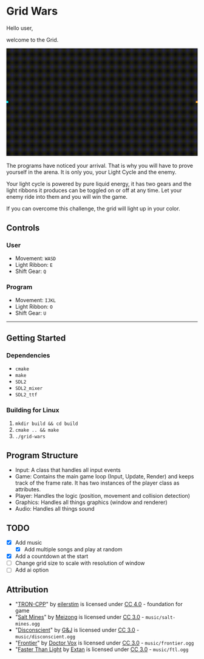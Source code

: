 # Grid Wars

Hello user,

welcome to the Grid. 

<img src="tron.gif"/>

The programs have noticed your arrival. That is why you will have to
prove yourself in the arena. It is only you, your Light Cycle and the
enemy.

Your light cycle is powered by pure liquid energy, it has two gears and
the light ribbons it produces can be toggled on or off at any time. Let
your enemy ride into them and you will win the game.

If you can overcome this challenge, the grid will light up in your color.

## Controls

### User

* Movement: `WASD`
* Light Ribbon: `E`
* Shift Gear: `Q`

### Program

* Movement: `IJKL`
* Light Ribbon: `O`
* Shift Gear: `U`

---

## Getting Started

### Dependencies

* `cmake`
* `make`
* `SDL2`
* `SDL2_mixer`
* `SDL2_ttf`

### Building for Linux

1. `mkdir build && cd build`
2. `cmake .. && make`
3. `./grid-wars`

## Program Structure

* Input: A class that handles all input events
* Game: Contains the main game loop (Input, Update, Render) and keeps track of the frame rate. It has two instances of the player class as attributes.
* Player: Handles the logic (position, movement and collision detection)
* Graphics: Handles all things graphics (window and renderer)
* Audio: Handles all things sound

## TODO

* [X] Add music
	* [X] Add multiple songs and play at random
* [X] Add a countdown at the start
* [ ] Change grid size to scale with resolution of window
* [ ] Add ai option

## Attribution

* "[TRON-CPP](https://github.com/eilerstim/TRON-CPP)" by [eilerstim](https://github.com/eilerstim) is licensed under [CC 4.0](https://creativecommons.org/licenses/by/4.0/) - foundation for game
* "[Salt Mines](https://soundcloud.com/dj-meizong/salt-mines)" by [Meizong](https://soundcloud.com/dj-meizong) is licensed under [CC 3.0](https://creativecommons.org/licenses/by/3.0/) - `music/salt-mines.ogg`
* "[Disconscient](https://soundcloud.com/gandjdnb/disconscient-full-version-drum-bass)" by [G&J](https://soundcloud.com/gandjdnb) is licensed under [CC 3.0](https://creativecommons.org/licenses/by/3.0/) - `music/disconscient.ogg`
* "[Frontier](https://soundcloud.com/argofox/doctor-vox-frontier)" by [Doctor Vox](https://open.spotify.com/artist/1NiqyCNYaJnuKVTMFlWYVx) is licensed under [CC 3.0](https://creativecommons.org/licenses/by/3.0/) - `music/frontier.ogg`
* "[Faster Than Light](https://soundcloud.com/extandnb/faster-than-light) by [Extan]( https://soundcloud.com/extandnb) is licensed under [CC 3.0](https://creativecommons.org/licenses/by/3.0/) - `music/ftl.ogg`

